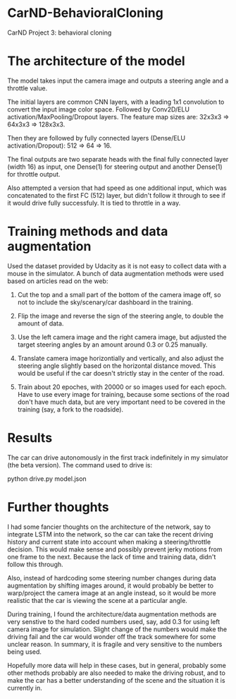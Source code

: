 # CarND-BehavioralCloning
CarND Project 3: behavioral cloning

# The architecture of the model

The model takes input the camera image and outputs a steering angle and a throttle value.

The initial layers are common CNN layers, with a leading 1x1 convolution to convert the input image color space. Followed by Conv2D/ELU activation/MaxPooling/Dropout layers. The feature map sizes are: 32x3x3 => 64x3x3 => 128x3x3. 

Then they are followed by fully connected layers (Dense/ELU activation/Dropout): 512 => 64 => 16.

The final outputs are two separate heads with the final fully connected layer (width 16) as input, one Dense(1) for steering output and another Dense(1) for throttle output.

Also attempted a version that had speed as one additional input, which was concatenated to the first FC (512) layer, but didn't follow it through to see if it would drive fully successfuly. It is tied to throttle in a way.

# Training methods and data augmentation

Used the dataset provided by Udacity as it is not easy to collect data with a mouse in the simulator. A bunch of data augmentation methods were used based on articles read on the web:

1. Cut the top and a small part of the bottom of the camera image off, so not to include the sky/scenary/car dashboard in the training.

2. Flip the image and reverse the sign of the steering angle, to double the amount of data.

3. Use the left camera image and the right camera image, but adjusted the target steering angles by an amount around 0.3 or 0.25 manually.

4. Translate camera image horizontially and vertically, and also adjust the steering angle slightly based on the horizontal distance moved. This would be useful if the car doesn't strictly stay in the center of the road.

5. Train about 20 epoches, with 20000 or so images used for each epoch. Have to use every image for training, because some sections of the road don't have much data, but are very important need to be covered in the training (say, a fork to the roadside).

# Results

The car can drive autonomously in the first track indefinitely in my simulator (the beta version). The command used to drive is:

python drive.py model.json

# Further thoughts

I had some fancier thoughts on the architecture of the network, say to integrate LSTM into the network, so the car can take the recent driving history and current state into account when making a steering/throttle decision. This would make sense and possibly prevent jerky motions from one frame to the next. Because the lack of time and training data, didn't follow this through.

Also, instead of hardcoding some steering number changes during data augmentation by shifting images around, it would probably be better to warp/project the camera image at an angle instead, so it would be more realistic that the car is viewing the scene at a particular angle.

During training, I found the architecture/data augmentation methods are very senstive to the hard coded numbers used, say, add 0.3 for using left camera image for simulation. Slight change of the numbers would make the driving fail and the car would wonder off the track somewhere for some unclear reason. In summary, it is fragile and very sensitive to the numbers being used.

Hopefully more data will help in these cases, but in general, probably some other methods probably are also needed to make the driving robust, and to make the car has a better understanding of the scene and the situation it is currently in.


